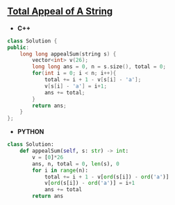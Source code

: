## [Total Appeal of A String](https://leetcode.com/problems/total-appeal-of-a-string/)

* **C++**
```cpp
class Solution {
public:
    long long appealSum(string s) {
        vector<int> v(26);
        long long ans = 0, n = s.size(), total = 0;    
        for(int i = 0; i < n; i++){
            total += i + 1 - v[s[i] - 'a'];
            v[s[i] - 'a'] = i+1;
            ans += total;
        }
        return ans;
    }
};
```

* **PYTHON**
```py
class Solution:
    def appealSum(self, s: str) -> int:
        v = [0]*26
        ans, n, total = 0, len(s), 0
        for i in range(n):
            total += i + 1 - v[ord(s[i]) - ord('a')]
            v[ord(s[i]) - ord('a')] = i+1
            ans += total
        return ans
```
